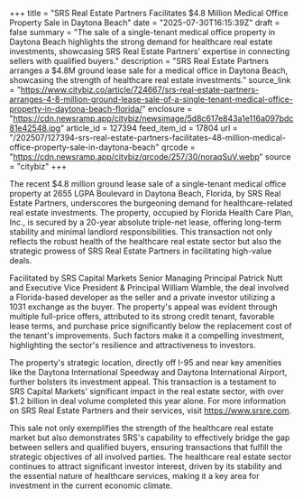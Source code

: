 +++
title = "SRS Real Estate Partners Facilitates $4.8 Million Medical Office Property Sale in Daytona Beach"
date = "2025-07-30T16:15:39Z"
draft = false
summary = "The sale of a single-tenant medical office property in Daytona Beach highlights the strong demand for healthcare real estate investments, showcasing SRS Real Estate Partners' expertise in connecting sellers with qualified buyers."
description = "SRS Real Estate Partners arranges a $4.8M ground lease sale for a medical office in Daytona Beach, showcasing the strength of healthcare real estate investments."
source_link = "https://www.citybiz.co/article/724667/srs-real-estate-partners-arranges-4-8-million-ground-lease-sale-of-a-single-tenant-medical-office-property-in-daytona-beach-florida/"
enclosure = "https://cdn.newsramp.app/citybiz/newsimage/5d8c617e843a1e116a097bdc81e42548.jpg"
article_id = 127394
feed_item_id = 17804
url = "/202507/127394-srs-real-estate-partners-facilitates-48-million-medical-office-property-sale-in-daytona-beach"
qrcode = "https://cdn.newsramp.app/citybiz/qrcode/257/30/noraqSuV.webp"
source = "citybiz"
+++

<p>The recent $4.8 million ground lease sale of a single-tenant medical office property at 2655 LGPA Boulevard in Daytona Beach, Florida, by SRS Real Estate Partners, underscores the burgeoning demand for healthcare-related real estate investments. The property, occupied by Florida Health Care Plan, Inc., is secured by a 20-year absolute triple-net lease, offering long-term stability and minimal landlord responsibilities. This transaction not only reflects the robust health of the healthcare real estate sector but also the strategic prowess of SRS Real Estate Partners in facilitating high-value deals.</p><p>Facilitated by SRS Capital Markets Senior Managing Principal Patrick Nutt and Executive Vice President & Principal William Wamble, the deal involved a Florida-based developer as the seller and a private investor utilizing a 1031 exchange as the buyer. The property's appeal was evident through multiple full-price offers, attributed to its strong credit tenant, favorable lease terms, and purchase price significantly below the replacement cost of the tenant's improvements. Such factors make it a compelling investment, highlighting the sector's resilience and attractiveness to investors.</p><p>The property's strategic location, directly off I-95 and near key amenities like the Daytona International Speedway and Daytona International Airport, further bolsters its investment appeal. This transaction is a testament to SRS Capital Markets' significant impact in the real estate sector, with over $1.2 billion in deal volume completed this year alone. For more information on SRS Real Estate Partners and their services, visit <a href='https://www.srsre.com' rel='nofollow' target='_blank'>https://www.srsre.com</a>.</p><p>This sale not only exemplifies the strength of the healthcare real estate market but also demonstrates SRS's capability to effectively bridge the gap between sellers and qualified buyers, ensuring transactions that fulfill the strategic objectives of all involved parties. The healthcare real estate sector continues to attract significant investor interest, driven by its stability and the essential nature of healthcare services, making it a key area for investment in the current economic climate.</p>